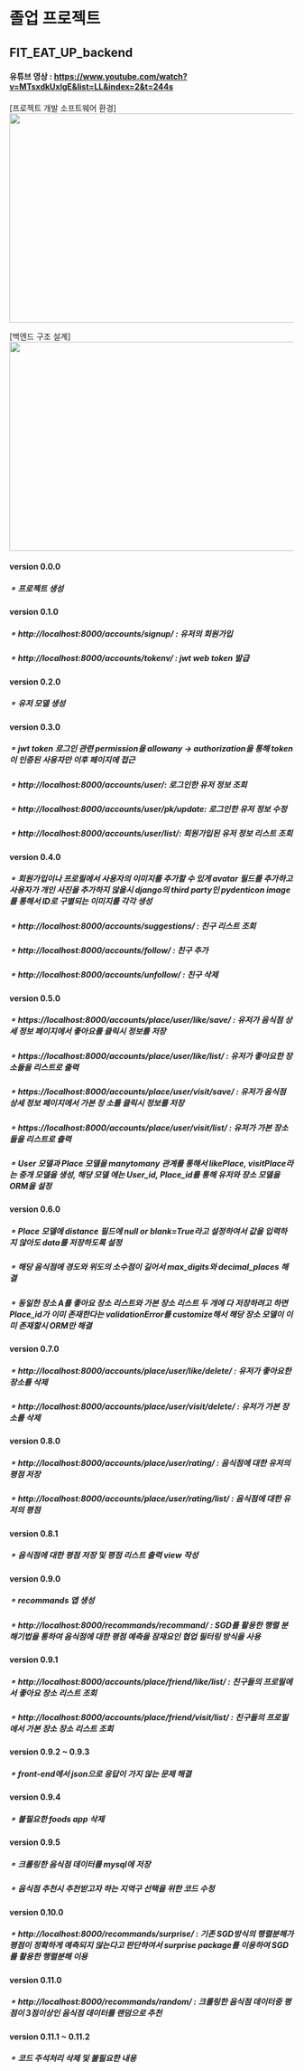 # 졸업 프로젝트
## FIT_EAT_UP_backend
#### 유튜브 영상 : https://www.youtube.com/watch?v=MTsxdkUxlgE&list=LL&index=2&t=244s

[프로젝트 개발 소프트웨어 환경]
<img src="https://user-images.githubusercontent.com/48114924/208365430-54c5fac7-bb34-4653-b2f3-20606c943b41.png" width="700" height="370">

[백엔드 구조 설계]
<img src="https://user-images.githubusercontent.com/48114924/208365223-380dd537-56bb-49c8-806b-658971f0b934.png" width="700" height="370">

#### version 0.0.0
  ##### ⚬ 프로젝트 생성
  
#### version 0.1.0
  ##### ⚬ http://localhost:8000/accounts/signup/ : 유저의 회원가입
  ##### ⚬ http://localhost:8000/accounts/tokenv/ : jwt web token 발급

#### version 0.2.0
  ##### ⚬ 유저 모델 생성

#### version 0.3.0
  ##### ⚬ jwt token 로그인 관련 permission을 allowany -> authorization을 통해 token이 인증된 사용자만 이후 페이지에 접근
  ##### ⚬ http://localhost:8000/accounts/user/: 로그인한 유저 정보 조회
  ##### ⚬ http://localhost:8000/accounts/user/pk/update: 로그인한 유저 정보 수정
  ##### ⚬ http://localhost:8000/accounts/user/list/: 회원가입된 유저 정보 리스트 조회

#### version 0.4.0
  ##### ⚬ 회원가입이나 프로필에서 사용자의 이미지를 추가할 수 있게 avatar 필드를 추가하고 사용자가 개인 사진을 추가하지 않을시             django의 third party인 pydenticon image를 통해서 ID로 구별되는 이미지를 각각 생성
  ##### ⚬ http://localhost:8000/accounts/suggestions/ : 친구 리스트 조회
  ##### ⚬ http://localhost:8000/accounts/follow/ : 친구 추가
  ##### ⚬ http://localhost:8000/accounts/unfollow/ : 친구 삭제
  
#### version 0.5.0
  ##### ⚬ https://localhost:8000/accounts/place/user/like/save/ : 유저가 음식점 상세 정보 페이지에서 좋아요를           클릭시 정보를 저장
  ##### ⚬ https://localhost:8000/accounts/place/user/like/list/ : 유저가 좋아요한 장소들을 리스트로 출력
  ##### ⚬ https://localhost:8000/accounts/place/user/visit/save/ : 유저가 음식점 상세 정보 페이지에서 가본 장           소를 클릭시 정보를 저장
  ##### ⚬ https://localhost:8000/accounts/place/user/visit/list/ : 유저가 가본 장소들을 리스트로 출력
  ##### ⚬ User 모델과 Place 모델을 manytomany 관계를 통해서 likePlace, visitPlace라는 중개 모델을 생성, 해당 모델           에는 User_id, Place_id를 통해 유저와 장소 모델을 ORM을 설정

#### version 0.6.0
  ##### ⚬ Place 모델에 distance 필드에 null or blank=True라고 설정하여서 값을 입력하지 않아도 data를 저장하도록 설정
  ##### ⚬ 해당 음식점에 경도와 위도의 소수점이 길어서 max_digits와 decimal_places 해결
  ##### ⚬ 동일한 장소 A를 좋아요 장소 리스트와 가본 장소 리스트 두 개에 다 저장하려고 하면 Place_id가 이미 존재한다는                 validationError를 customize해서 해당 장소 모델이 이미 존재할시 ORM만  해결

#### version 0.7.0
  ##### ⚬ http://localhost:8000/accounts/place/user/like/delete/ : 유저가 좋아요한 장소를 삭제
  ##### ⚬ http://localhost:8000/accounts/place/user/visit/delete/ : 유저가 가본 장소를 삭제

#### version 0.8.0
  ##### ⚬ http://localhost:8000/accounts/place/user/rating/ : 음식점에 대한 유저의 평점 저장
  ##### ⚬ http://localhost:8000/accounts/place/user/rating/list/ : 음식점에 대한 유저의 평점

#### version 0.8.1
  ##### ⚬ 음식점에 대한 평점 저장 및 평점 리스트 출력 view 작성

#### version 0.9.0
  ##### ⚬ recommands 앱 생성
  ##### ⚬ http://localhost:8000/recommands/recommand/ : SGD를 활용한 행렬 분해기법을 통하여 음식점에 대한 평점 예측을 잠재요인 협업 필터링 방식을 사용
  
#### version 0.9.1
  ##### ⚬ http://localhost:8000/accounts/place/friend/like/list/ : 친구들의 프로필에서 좋아요 장소 리스트 조회
  ##### ⚬ http://localhost:8000/accounts/place/friend/visit/list/ : 친구들의 프로필에서 가본 장소 장소 리스트 조회
  
#### version 0.9.2 ~ 0.9.3
  ##### ⚬ front-end에서 json으로 응답이 가지 않는 문제 해결

#### version 0.9.4
  ##### ⚬ 불필요한 foods app 삭제
  
#### version 0.9.5
  ##### ⚬ 크롤링한 음식점 데이터를 mysql에 저장
  ##### ⚬ 음식점 추천시 추천받고자 하는 지역구 선택을 위한 코드 수정
 
#### version 0.10.0
  ##### ⚬ http://localhost:8000/recommands/surprise/ : 기존 SGD방식의 행렬분해가 평점이 정확하게 예측되지 않는다고 판단하여서 surprise package를 이용하여 SGD를 활용한 행렬분해 이용
  
#### version 0.11.0
  ##### ⚬ http://localhost:8000/recommands/random/ : 크롤링한 음식점 데이터중 평점이 3점이상인 음식점 데이터를 랜덤으로 추천

#### version 0.11.1 ~ 0.11.2
  ##### ⚬ 코드 주석처리 삭제 및 불필요한 내용 


  

